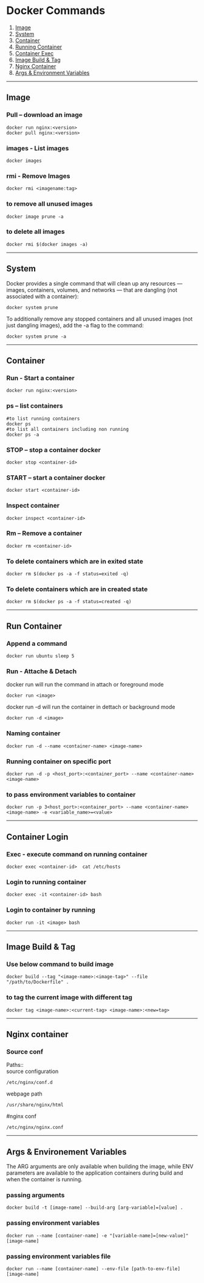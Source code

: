 # Docker Commands  
1. [ Image ](#image)  
2. [ System ](#system)
2. [ Container ](#container)
3. [ Running Container ](#run)
4. [ Container Exec ](#exec)
5. [ Image Build & Tag ](#build)
6. [ Nginx Container ](#nginx)  
7. [ Args & Environment Variables ](#args)

---  
<a name="image"></a>
## Image  

### Pull – download an image  
```
docker run nginx:<version>   
docker pull nginx:<version>   
```

### images - List images  
```
docker images
```  

### rmi - Remove Images  
```
docker rmi <imagename:tag>
```  

### to remove all unused images  
```
docker image prune -a
```

### to delete all images  
```
docker rmi $(docker images -a)  
```

---
<a name="system"></a>  
## System  
Docker provides a single command that will clean up any resources — images, containers, volumes, and networks — that are dangling (not associated with a container):  
```
docker system prune
```

To additionally remove any stopped containers and all unused images (not just dangling images), add the -a flag to the command:
```
docker system prune -a
```

---  
<a name="container"></a>
## Container  

### Run - Start a container  
```
docker run nginx:<version>
```  

### ps – list containers  
```
#to list running containers  
docker ps  
#to list all containers including non running  
docker ps -a
```  

### STOP – stop a container docker  
```
docker stop <container-id> 
```  

### START – start a container docker  
```
docker start <container-id> 
```  

### Inspect container  
```
docker inspect <container-id>
```

### Rm – Remove a container  
```
docker rm <container-id>
``` 

### To delete containers which are in exited state  
```
docker rm $(docker ps -a -f status=exited -q)
```  

### To delete containers which are in created state  
```
docker rm $(docker ps -a -f status=created -q)
```

---
<a name="run"></a>
## Run Container
### Append a command  
```
docker run ubuntu sleep 5
```  

### Run - Attache & Detach  
docker run will run the command in attach or foreground mode  
```
docker run <image> 
```

docker run -d will run the container in dettach or background mode  
```
docker run -d <image>
```

### Naming container
```
docker run -d --name <container-name> <image-name>  
```

### Running container on specific port  
```
docker run -d -p <host_port>:<container_port> --name <container-name> <image-name>  
```

### to pass environment variables to container  
```
docker run -p 3<host_port>:<container_port> --name <container-name> <image-name> -e <variable_name>=<value>
``` 

---  

<a name="exec"></a>
## Container Login  

### Exec - execute command on running container  
```
docker exec <container-id>  cat /etc/hosts  
```  

### Login to running container  
```
docker exec -it <container-id> bash  
```  

### Login to container  by running  
```
docker run -it <image> bash  
```

---  

<a name="build"></a>
## Image Build & Tag  

### Use below command to build image  
```
docker build --tag "<image-name>:<image-tag>" --file "/path/to/Dockerfile" .
```

### to tag the current image with different tag  
```
docker tag <image-name>:<current-tag> <image-name>:<new=tag>
```

---

<a name="nginx"></a>
## Nginx  container

### Source conf  
Paths::  
source configuration  
```
/etc/nginx/conf.d  
```
webpage path  
```
/usr/share/nginx/html  
```


#nginx conf  
```
/etc/nginx/nginx.conf  
```

---

<a name="args"></a>  

## Args & Environement Variables   

The ARG arguments are only available when building the image, while ENV parameters are available to the application containers during build and when the container is running. 

### passing arguments  
```
docker build -t [image-name] --build-arg [arg-variable]=[value] .
``` 

### passing environment variables  
```
docker run --name [container-name] -e "[variable-name]=[new-value]" [image-name]
```  

### passing environment variables file  
```
docker run --name [container-name] --env-file [path-to-env-file] [image-name]
```